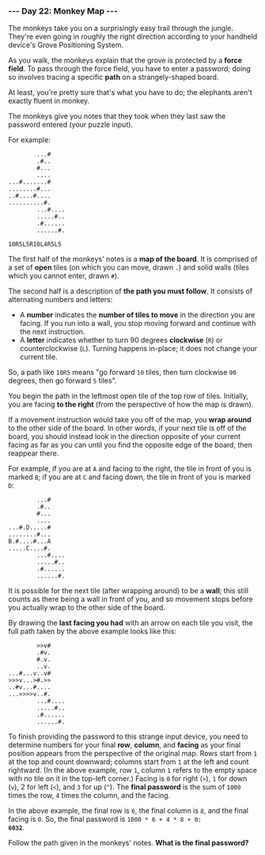 ### --- Day 22: Monkey Map ---

The monkeys take you on a surprisingly easy trail through the jungle. 
They're even going in roughly the right direction according to your 
handheld device's Grove Positioning System.

As you walk, the monkeys explain that the grove is protected by a **force 
field**. To pass through the force field, you have to enter a password; doing 
so involves tracing a specific **path** on a strangely-shaped board.

At least, you're pretty sure that's what you have to do; the elephants 
aren't exactly fluent in monkey.

The monkeys give you notes that they took when they last saw the password 
entered (your puzzle input).

For example:
```
        ...#
        .#..
        #...
        ....
...#.......#
........#...
..#....#....
..........#.
        ...#....
        .....#..
        .#......
        ......#.

10R5L5R10L4R5L5
```
The first half of the monkeys' notes is a **map of the board**. It is 
comprised of a set of **open** tiles (on which you can move, drawn `.`) and 
solid walls (tiles which you cannot enter, drawn `#`).

The second half is a description of **the path you must follow**. It consists 
of alternating numbers and letters:

- A **number** indicates the **number of tiles to move** in the direction you 
are facing. If you run into a wall, you stop moving forward and 
continue with the next instruction.
- A **letter** indicates whether to turn 90 degrees **clockwise** (`R`) or 
counterclockwise (`L`). Turning happens in-place; it does not change 
your current tile.

So, a path like `10R5` means "go forward `10` tiles, then turn clockwise `90` 
degrees, then go forward `5` tiles".

You begin the path in the leftmost open tile of the top row of tiles. 
Initially, you are facing **to the right** (from the perspective of how the 
map is drawn).

If a movement instruction would take you off of the map, you **wrap around** 
to the other side of the board. In other words, if your next tile is off of 
the board, you should instead look in the direction opposite of your 
current facing as far as you can until you find the opposite edge of the 
board, then reappear there.

For example, if you are at `A` and facing to the right, the tile in front of 
you is marked `B`; if you are at `C` and facing down, the tile in front of you 
is marked `D`:
```
        ...#
        .#..
        #...
        ....
...#.D.....#
........#...
B.#....#...A
.....C....#.
        ...#....
        .....#..
        .#......
        ......#.
```
It is possible for the next tile (after wrapping around) to be a **wall**; this 
still counts as there being a wall in front of you, and so movement stops 
before you actually wrap to the other side of the board.

By drawing the **last facing you had** with an arrow on each tile you visit, 
the full path taken by the above example looks like this:
```
        >>v#    
        .#v.    
        #.v.    
        ..v.    
...#...v..v#    
>>>v...>#.>>    
..#v...#....    
...>>>>v..#.    
        ...#....
        .....#..
        .#......
        ......#.
```
To finish providing the password to this strange input device, you need to 
determine numbers for your final **row**, **column**, and **facing** as your final 
position appears from the perspective of the original map. Rows start from 
`1` at the top and count downward; columns start from `1` at the left and count 
rightward. (In the above example, row `1`, column `1` refers to the empty space 
with no tile on it in the top-left corner.) Facing is `0` for right (`>`), `1` 
for down (`v`), 2 for left (`<`), and `3` for up (`^`). The **final password** is the 
sum of `1000` times the row, `4` times the column, and the facing.

In the above example, the final row is `6`, the final column is `8`, and the 
final facing is `0`. So, the final password is <code>1000 * 6 + 4 * 8 + 0: <b>6032</b></code>.

Follow the path given in the monkeys' notes. **What is the final password?**
